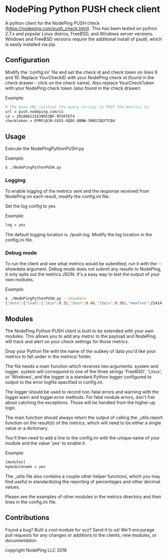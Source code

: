 # NodePing Python PUSH check client

A python client for the NodePing PUSH check (https://nodeping.com/push_check.html).
This has been tested on python 2.7.x and popular Linux distros, FreeBSD, and Windows server versions. Windows and FreeBSD versions require the additional install of psutil, which is easily installed via pip.

## Configuration

Modify the 'config.ini' file and set the check id and check token on lines 9 and 10:
Replace YourCheckID with your NodePing check id (found in the check drawer  - click on the check name). 
Also replace YourCheckToken with your NodePing check token (also found in the check drawer)

Example:

```sh
# The base URL (without the query string) to POST the metrics to.
url = push.nodeping.com/v1
id = 201808131639R5ZBF-9TXFFET4
checktoken = EPRFLBJN-GXU5-4QDG-8BNW-5MAS7QQYTCB4
```

## Usage

Execute the NodePingPythonPUSH.py

Example:
```sh
$ ./NodePingPythonPUSH.py
```

### Logging

To enable logging of the metrics sent and the response received from NodePing on each result, modify the config.ini file.

Set the log config to yes

Example:
```sh
log = yes
```

The default logging location is ./push.log.  Modify the log location in the config.ini file.

### Debug mode

To run the client and see what metrics would be submitted, run it with the --showdata argument. Debug mode does not submit any results to NodePing, it only spits out the metrics JSON. It's a easy way to test the output of your own modules.

Example:
```sh
$ ./NodePingPythonPUSH.py --showdata
{"data":{"load":{"1min":0.31,"5min":0.46,"15min":0.36},"memfree":21414,"diskfree":{ "/":0.95}}}
```

## Modules

The NodePing Python PUSH client is built to be extended with your own modules. This allows you to add any metric to the payload and NodePing will track and alert on your check settings for those metrics. 

Drop your Python file with the name of the subkey of data you'd like your metrics to fall under in the metrics/ folder.

The file needs a main function which receives two arguments: system and logger. system will correspond to one of the three strings 'FreeBSD', 'Linux', or 'Windows', and the logger is a standard Python logger configured to output to the error logfile specified in config.ini.

The logger should be used to record non-fatal errors and warning with the logger.warn and logger.error methods. For fatal module errors, don't fret about catching the exceptions. Those will be handled from the higher-up logic.

The main function should always return the output of calling the _utils.report function on the result(s) of the metrics, which will need to be either a single value or a dictionary.

You'll then need to add a line to the config.ini with the unique name of your module and the value 'yes' to enable it.

Example:
```sh
[modules]
mymodulename = yes
```

The _utils file also contains a couple other helper functions, which you may find useful in standardizing the reporting of percentages and other decimal values.

Please see the examples of other modules in the metrics directory and their lines in the config.ini file.

## Contributions

Found a bug? Built a cool module for xyz? Send it to us!
We'll encourage pull requests for any changes or additions to the clients, new modules, or documentation.

copyright NodePing LLC 2018